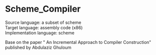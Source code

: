 # Scheme_Compiler
  
Source language: a subset of scheme  
Target language: assembly code (x86)  
Implementation language: scheme  

  
Base on the paper " An Incremental Approach to Compiler Construction"  published by Abdulaziz Ghuloum
